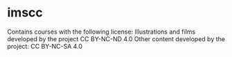 # imscc
Contains courses with the following license: Illustrations and films developed by the project CC BY-NC-ND 4.0 Other content developed by the project: CC BY-NC-SA 4.0
